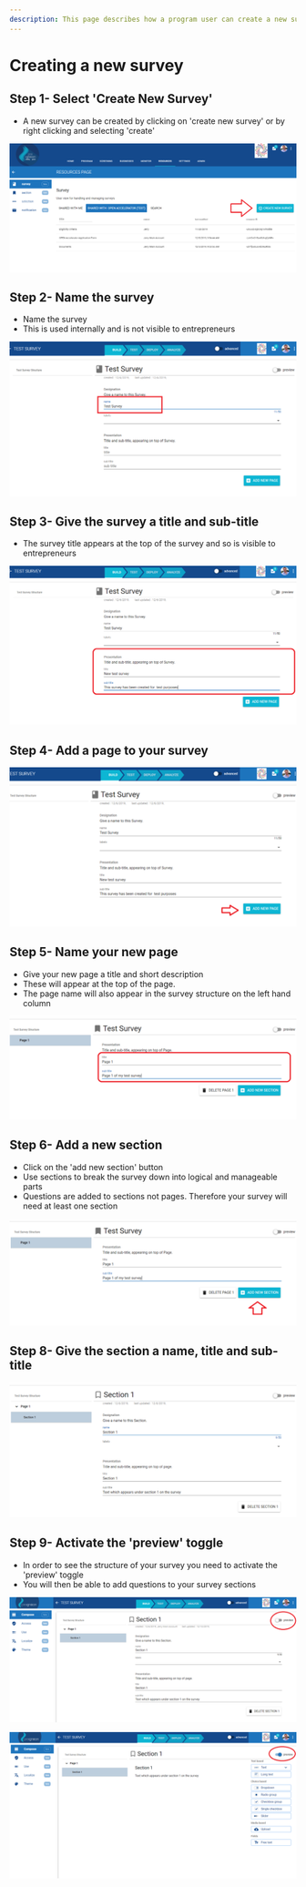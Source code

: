 ```yaml
---
description: This page describes how a program user can create a new survey.
---
```


# Creating a new survey

## Step 1- Select 'Create New Survey'

* A new survey can be created by clicking on 'create new survey' or by right clicking and selecting 'create'

![](<../../../../.gitbook/assets/image (204).png>)

## Step 2- Name the survey

* Name the survey
* This is used internally and is not visible to entrepreneurs

![](<../../../../.gitbook/assets/image (217).png>)



## Step 3- Give the survey a title and sub-title

* The survey title appears at the top of the survey and so is visible to entrepreneurs

![](<../../../../.gitbook/assets/image (218).png>)

## Step 4- Add a page to your survey

![](<../../../../.gitbook/assets/image (220).png>)

## **Step 5- Name your new page**

* Give your new page a title and short description
* These will appear at the top of the page.
* The page name will also appear in the survey structure on the left hand column

![](<../../../../.gitbook/assets/image (221).png>)

## Step 6- Add a new section

* Click on the 'add new section' button
* Use sections to break the survey down into logical and manageable parts
* Questions are added to sections not pages.  Therefore your survey will need at least one section 

![](<../../../../.gitbook/assets/image (222).png>)

## Step 8- Give the section a name, title and sub-title

![](<../../../../.gitbook/assets/image (223).png>)

## Step 9- Activate the 'preview' toggle

* In order to see the structure of your survey you need to activate the 'preview' toggle
* You will then be able to add questions to your survey sections

![Screen before 'preview' toggle is activated](<../../../../.gitbook/assets/image (224).png>)

![Screen after 'preview' toggle is activated](<../../../../.gitbook/assets/image (225).png>)
